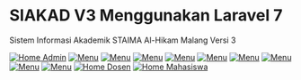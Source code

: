# SIAKAD V3 Menggunakan Laravel 7

Sistem Informasi Akademik STAIMA Al-Hikam Malang Versi 3

[![Home Admin](https://i.ibb.co/fnZrSHW/s1.png)](http://siakad.staima-alhikam.ac.id)
[![Menu](https://i.ibb.co/mCQXJ6Y/s2.png)](http://siakad.staima-alhikam.ac.id)
[![Menu](https://i.ibb.co/dgNMpsY/s3.png)](http://siakad.staima-alhikam.ac.id)
[![Menu](https://i.ibb.co/MGX4gYD/s4.png)](http://siakad.staima-alhikam.ac.id)
[![Menu](https://i.ibb.co/HYhDNFZ/s5.png)](http://siakad.staima-alhikam.ac.id)
[![Menu](https://i.ibb.co/mzKbcG1/s6.png)](http://siakad.staima-alhikam.ac.id)
[![Menu](https://i.ibb.co/VWzB15p/s7.png)](http://siakad.staima-alhikam.ac.id)
[![Menu](https://i.ibb.co/Ltjxrtk/s8.png)](http://siakad.staima-alhikam.ac.id)
[![Menu](https://i.ibb.co/PrTWkxF/s9.png)](http://siakad.staima-alhikam.ac.id)
[![Menu](https://i.ibb.co/85qvTDG/s10.png)](http://siakad.staima-alhikam.ac.id)
[![Home Dosen](https://i.ibb.co/hDD611S/d1.png)](http://siakad.staima-alhikam.ac.id)
[![Home Mahasiswa](https://i.ibb.co/XXCfPJj/m1.png)](http://siakad.staima-alhikam.ac.id)

<!-- 
# Baru !

  - Sesi Pembelajaran
  - Video Conference via Zoom

### Komponen

Komponen / Project yang digunakan:
* [Admin LTE](https://adminlte.io) - Free Bootstrap Admin Template | AdminLTE.IO
* [Chart.js](chartjs.org) - Simple yet flexible JavaScript charting for designers & developers
* [Chosen] - Chosen is a jQuery plugin that makes long, unwieldy select boxes much more user-friendly.
* [Clipboard.js](https://clipboardjs.com/) - A modern approach to copy text to clipboard
* [Countdown](https://fengyuanchen.github.io/countdown) - A simple jQuery countdown plugin.
* [DataTables] - DataTables | Table plug-in for jQuery
* [Datepicker](https://fengyuanchen.github.io/datepicker) - A simple jQuery datepicker plugin.
* [Flot](https://www.flotcharts.org/) - Attractive JavaScript plotting for jQuery.
* [Font Awesome](https://fontawesome.com) - Font Awesome
* [Inputmask](https://github.com/RobinHerbots/Inputmask) - Input Mask plugin 
* [jQuery] - jQuery
* [jQuery Clock Timepicker](https://github.com/loebi-ch/jquery-clock-timepicker) - A jQuery Plug-in to select the time with a clock inspired by the Android time picker.
* [jQuery Form](https://github.com/jquery-form/form) - jQuery Form Plugin
* [Laravel](https://laravel.com) - The PHP Framework For Web Artisans
* [Lightbox](http://lokeshdhakar.com/projects/lightbox2/) - The original lightbox script.Eight years later — still going strong!
* [List.js](listjs.com) - Tiny, invisible and simple, yet powerful and incredibly fast vanilla JavaScript that adds search, sort, filters and flexibility to plain HTML lists, tables, or anything.
* [MorrisJS](https://morrisjs.github.io/morris.js/) - good-looking charts shouldn't be difficult
* [Summernote](summernote.org) - Summernote - Super Simple WYSIWYG editor
* [Timeago](http://timeago.yarp.com/) - Timeago is a jQuery plugin that makes it easy to support automatically updating fuzzy timestamps
* [Toastr](http://www.toastrjs.com) - Simple javascript toast notifications 
* [Twitter Bootstrap] - great UI boilerplate for modern web apps

### Instalasi

### Todos

 - Lisensi

Lisensi
---- 
-->





[//]: # (These are reference links used in the body of this note and get stripped out when the markdown processor does its job. There is no need to format nicely because it shouldn't be seen. Thanks SO - http://stackoverflow.com/questions/4823468/store-comments-in-markdown-syntax)


   [Twitter Bootstrap]: <http://twitter.github.com/bootstrap/>
   [jQuery]: <http://jquery.com>
   [DataTables]: <https://datatables.net>
   [Chosen]: <https://harvesthq.github.io/chosen/>

